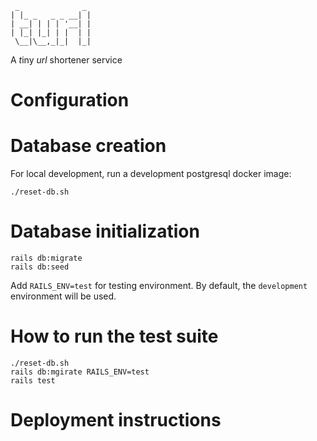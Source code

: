 ```
 _              _
| |_ _   _ _ __| |
| __| | | | '__| |
| |_| |_| | |  | |
 \__|\__,_|_|  |_|
```

A *t*iny *url* shortener service

Configuration
=============

Database creation
=================

For local development, run a development postgresql docker image:

    ./reset-db.sh

Database initialization
=======================

    rails db:migrate
    rails db:seed

Add `RAILS_ENV=test` for testing environment. By default, the `development` environment will be used.

How to run the test suite
=========================

    ./reset-db.sh
    rails db:mgirate RAILS_ENV=test
    rails test

Deployment instructions
=======================

